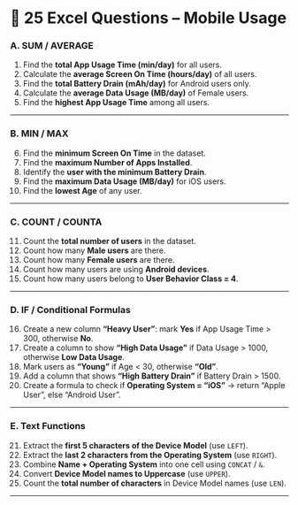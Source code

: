 # 📘 **25 Excel Questions – Mobile Usage**

### **A. SUM / AVERAGE**

1. Find the **total App Usage Time (min/day)** for all users.
2. Calculate the **average Screen On Time (hours/day)** of all users.
3. Find the **total Battery Drain (mAh/day)** for Android users only.
4. Calculate the **average Data Usage (MB/day)** of Female users.
5. Find the **highest App Usage Time** among all users.

---

### **B. MIN / MAX**

6. Find the **minimum Screen On Time** in the dataset.
7. Find the **maximum Number of Apps Installed**.
8. Identify the **user with the minimum Battery Drain**.
9. Find the **maximum Data Usage (MB/day)** for iOS users.
10. Find the **lowest Age** of any user.

---

### **C. COUNT / COUNTA**

11. Count the **total number of users** in the dataset.
12. Count how many **Male users** are there.
13. Count how many **Female users** are there.
14. Count how many users are using **Android devices**.
15. Count how many users belong to **User Behavior Class = 4**.

---

### **D. IF / Conditional Formulas**

16. Create a new column **“Heavy User”**: mark **Yes** if App Usage Time > 300, otherwise **No**.
17. Create a column to show **“High Data Usage”** if Data Usage > 1000, otherwise **Low Data Usage**.
18. Mark users as **“Young”** if Age < 30, otherwise **“Old”**.
19. Add a column that shows **“High Battery Drain”** if Battery Drain > 1500.
20. Create a formula to check if **Operating System = “iOS”** → return “Apple User”, else “Android User”.

---

### **E. Text Functions**

21. Extract the **first 5 characters of the Device Model** (use `LEFT`).
22. Extract the **last 2 characters from the Operating System** (use `RIGHT`).
23. Combine **Name + Operating System** into one cell using `CONCAT` / `&`.
24. Convert **Device Model names to Uppercase** (use `UPPER`).
25. Count the **total number of characters** in Device Model names (use `LEN`).

---